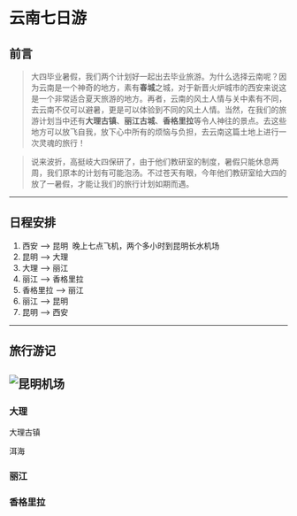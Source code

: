 # 云南七日游
## 前言
> 大四毕业暑假，我们两个计划好一起出去毕业旅游。为什么选择云南呢？因为云南是一个神奇的地方，素有**春城**之城，对于新晋火炉城市的西安来说这是一个非常适合夏天旅游的地方。再者，云南的风土人情与关中素有不同，去云南不仅可以避暑，更是可以体验到不同的风土人情。当然，在我们的旅游计划当中还有**大理古镇**、**丽江古城**、**香格里拉**等令人神往的景点。去这些地方可以放飞自我，放下心中所有的烦恼与负担，去云南这篇土地上进行一次灵魂的旅行！

> 说来波折，高挺岐大四保研了，由于他们教研室的制度，暑假只能休息两周，我们原本的计划有可能泡汤。不过苍天有眼，今年他们教研室给大四的放了一暑假，才能让我们的旅行计划如期而遇。

----
## 日程安排

1. 西安 --> 昆明  晚上七点飞机，两个多小时到昆明长水机场
2. 昆明 --> 大理
3. 大理 --> 丽江
4. 丽江 --> 香格里拉
5. 香格里拉 --> 丽江
6. 丽江 --> 昆明
7. 昆明 --> 西安

----
## 旅行游记

![昆明机场](https://ss3.bdstatic.com/70cFv8Sh_Q1YnxGkpoWK1HF6hhy/it/u=2295183443,3161269778&fm=200&gp=0.jpg)
----
### 大理
大理古镇

洱海

### 丽江
### 香格里拉
